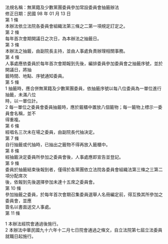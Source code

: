 法規名稱：無黨籍及少數黨團委員參加常設委員會抽籤辦法  
修正日期：民國 98 年 01 月 13 日  
第 1 條  
本辦法依立法院各委員會組織法第三條之二第一項規定訂定之。  
第 2 條  
每年首次會期開議日之次日，為本辦法之抽籤日。  
第 3 條  
本辦法之抽籤，由副院長主持，並由人事處負責辦理相關事務。  
第 4 條  
人事處應依委員於每年首次會期報到先後，編排委員參加委員會之抽籤序號，並於開議日，將抽  
籤時間、地點、序號通知委員。  
第 5 條  
1 抽籤時，應合併無黨籍及少數黨團委員，依抽籤序號以每八位委員為一單位進行抽籤，未滿八位  
時，以一單位計。  
2 每一單位之委員會委員抽籤時，應於籤櫃中置放八個籤物；每一籤物上標示一委員會名稱，並不  
得重複。  
第 6 條  
經唱名三次未在場之委員，由副院長代抽決定。  
第 7 條  
自行抽籤或代抽時，已抽出之籤物不得再放入籤櫃中。  
第 8 條  
經抽籤決定委員所參加之委員會後，人事處應即宣告並登記。  
第 9 條  
委員於抽籤結束後報到者，僅得於各黨團依立法院各委員會組織法第三條之三第二項分配席次  
後，依報到先後選擇參加未達十五席之委員會。  
第 10 條  
參加抽籤之委員，於每年首次會期召集委員選舉人名冊編定前，得互換其所參加之委員會，並應  
簽名以書面送交人事處。  
第 11 條  


1 本辦法經院會通過後施行。  
2 本辦法中華民國九十六年十二月七日院會通過之條文，自立法院第七屆立法委員就職日起施行。  


